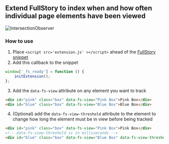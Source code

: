 ## Extend FullStory to index when and how often individual page elements have been viewed
![IntersectionObserver](https://user-images.githubusercontent.com/45576380/56431089-aab33b00-6296-11e9-9a81-41b86f077650.gif)
### How to use
1. Place `<script src='extension.js' ></script>` ahead of the [FullStory snippet](https://help.fullstory.com/using/recording-snippet)
2. Add this callback to the snippet
```JavaScript
window['_fs_ready'] = function () {
    initExtension();
};
```
3. Add the `data-fs-view` attribute on any element you want to track
```HTML
<div id="pink" class="box" data-fs-view="Pink Box">Pink Box</div>
<div id="blue" class="box" data-fs-view="Blue Box">Blue Box</div>
```
4. (Optional) add the `data-fs-view-threshold` attribute to the element to change how long the element must be in view before being tracked
```HTML
<div id="pink" class="box" data-fs-view="Pink Box">Pink Box</div>
<!-- data-fs-view-threshold is in milliseconds -->
<div id="blue" class="box" data-fs-view="Blue Box" data-fs-view-threshold="2000">Blue Box</div>
```